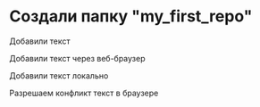 # Создали папку "my_first_repo" 

Добавили текст

Добавили текст через веб-браузер

Добавили текст локально

Разрешаем конфликт текст в браузере
